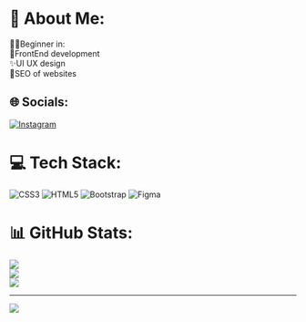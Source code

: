 # 💫 About Me:
😶‍🌫️Beginner in: <br>🧵FrontEnd development<br>✨UI UX design<br>🎫SEO of websites<br>


## 🌐 Socials:
[![Instagram](https://img.shields.io/badge/Instagram-%23E4405F.svg?logo=Instagram&logoColor=white)](https://instagram.com/playboi_siemens) 

# 💻 Tech Stack:
![CSS3](https://img.shields.io/badge/css3-%231572B6.svg?style=for-the-badge&logo=css3&logoColor=white) ![HTML5](https://img.shields.io/badge/html5-%23E34F26.svg?style=for-the-badge&logo=html5&logoColor=white) ![Bootstrap](https://img.shields.io/badge/bootstrap-%23563D7C.svg?style=for-the-badge&logo=bootstrap&logoColor=white)  	![Figma](https://img.shields.io/badge/figma-%23F24E1E.svg?style=for-the-badge&logo=figma&logoColor=white)
# 📊 GitHub Stats:
![](https://github-readme-stats.vercel.app/api?username=A1zen-Sosuk3&theme=dark&hide_border=false&include_all_commits=false&count_private=false)<br/>
![](https://github-readme-streak-stats.herokuapp.com/?user=A1zen-Sosuk3&theme=dark&hide_border=false)<br/>
![](https://github-readme-stats.vercel.app/api/top-langs/?username=A1zen-Sosuk3&theme=dark&hide_border=false&include_all_commits=false&count_private=false&layout=compact)

---
[![](https://visitcount.itsvg.in/api?id=A1zen-Sosuk3&icon=0&color=0)](https://visitcount.itsvg.in)

<!-- Proudly created with GPRM ( https://gprm.itsvg.in ) -->

